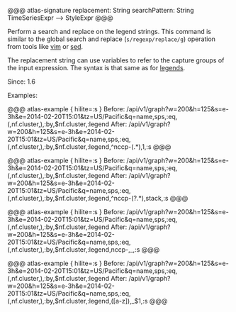@@@ atlas-signature
replacement: String
searchPattern: String
TimeSeriesExpr
-->
StyleExpr
@@@

Perform a search and replace on the legend strings. This command is similar
to the global search and replace (`s/regexp/replace/g`) operation from tools
like [vim][vim] or [sed][sed].

[vim]: http://vim.wikia.com/wiki/Search_and_replace
[sed]: https://linux.die.net/man/1/sed

The replacement string can use variables to refer to the capture groups of the
input expression. The syntax is that same as for [legends](legend.md).

Since: 1.6

Examples:

@@@ atlas-example { hilite=:s }
Before: /api/v1/graph?w=200&h=125&s=e-3h&e=2014-02-20T15:01&tz=US/Pacific&q=name,sps,:eq,(,nf.cluster,),:by,$nf.cluster,:legend
After: /api/v1/graph?w=200&h=125&s=e-3h&e=2014-02-20T15:01&tz=US/Pacific&q=name,sps,:eq,(,nf.cluster,),:by,$nf.cluster,:legend,^nccp-(.*)$,$1,:s
@@@

@@@ atlas-example { hilite=:s }
Before: /api/v1/graph?w=200&h=125&s=e-3h&e=2014-02-20T15:01&tz=US/Pacific&q=name,sps,:eq,(,nf.cluster,),:by,$nf.cluster,:legend
After: /api/v1/graph?w=200&h=125&s=e-3h&e=2014-02-20T15:01&tz=US/Pacific&q=name,sps,:eq,(,nf.cluster,),:by,$nf.cluster,:legend,^nccp-(?<stack>.*)$,$stack,:s
@@@

@@@ atlas-example { hilite=:s }
Before: /api/v1/graph?w=200&h=125&s=e-3h&e=2014-02-20T15:01&tz=US/Pacific&q=name,sps,:eq,(,nf.cluster,),:by,$nf.cluster,:legend
After: /api/v1/graph?w=200&h=125&s=e-3h&e=2014-02-20T15:01&tz=US/Pacific&q=name,sps,:eq,(,nf.cluster,),:by,$nf.cluster,:legend,nccp-,_,:s
@@@

@@@ atlas-example { hilite=:s }
Before: /api/v1/graph?w=200&h=125&s=e-3h&e=2014-02-20T15:01&tz=US/Pacific&q=name,sps,:eq,(,nf.cluster,),:by,$nf.cluster,:legend
After: /api/v1/graph?w=200&h=125&s=e-3h&e=2014-02-20T15:01&tz=US/Pacific&q=name,sps,:eq,(,nf.cluster,),:by,$nf.cluster,:legend,([a-z]),_$1,:s
@@@
